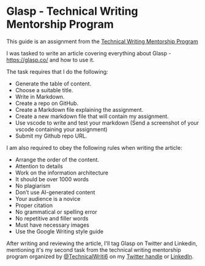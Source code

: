 # Glasp - Technical Writing Mentorship Program

This guide is an assignment from the [Technical Writing Mentorship Program](https://twitter.com/TechnicalWriti6)

I was tasked to write an article covering everything about Glasp - https://glasp.co/ and how to use it.

The task requires that I do the following:
- Generate the table of content.
- Choose a suitable title.
- Write in Markdown.
- Create a repo on GitHub.
- Create a Markdown file explaining the assignment.
- Create a new markdown file that will contain my assignment.
- Use vscode to write and test your markdown (Send a screenshot of your vscode containing your assignment)
- Submit my Github repo URL.

I am also required to obey the following rules when writing the article:
- Arrange the order of the content.
- Attention to details 
- Work on the information architecture
- It should be over 1000 words
- No plagiarism 
- Don’t use AI-generated content
- Your audience is a novice
- Proper citation 
- No grammatical or spelling error 
- No repetitive and filler words 
- Must have necessary images 
- Use the Google Writing style guide

After writing and reviewing the article, I'll tag Glasp on Twitter and Linkedin, mentioning it's my second task from the technical writing mentorship program organized by [@TechnicalWriti6](https://twitter.com/TechnicalWriti6) on my [Twitter handle](https://twitter.com/_arthurokonkwo) or [LinkedIn](https://www.linkedin.com/in/arthurokonkwo/).
